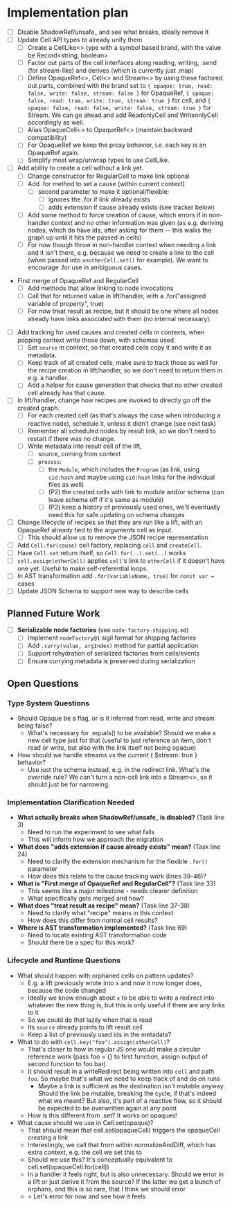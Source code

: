 # Implementation plan

- [ ] Disable ShadowRef/unsafe_ and see what breaks, ideally remove it
- [ ] Update Cell API types to already unify them
  - [ ] Create a CellLike<> type with a symbol based brand, with the value be
    Record<string, boolean>
  - [ ] Factor out parts of the cell interfaces along reading, writing, .send
    (for stream-like) and derives (which is currently just .map)
  - [ ] Define OpaqueRef<>, Cell<> and Stream<> by using these factored out
    parts, combined with the brand set to `{ opaque: true, read: false, write:
    false, stream: false }` for OpaqueRef, `{ opaque: false, read: true, write:
    true, stream: true }` for cell, and `{ opaque: false, read: false, write:
    false, stream: true }` for Stream. We can go ahead and add ReadonlyCell and
    WriteonlyCell accordingly as well.
  - [ ] Alias OpaqueCell<> to OpaqueRef<> (maintain backward compatibility)
  - [ ] For OpaqueRef we keep the proxy behavior, i.e. each key is an OpaqueRef
    again.
  - [ ] Simplify most wrap/unwrap types to use CellLike.
- [ ] Add ability to create a cell without a link yet.
  - [ ] Change constructor for RegularCell to make link optional
  - [ ] Add .for method to set a cause (within current context)
    - [ ] second parameter to make it optional/flexible:
      - [ ] ignores the .for if link already exists
      - [ ] adds extension if cause already exists (see tracker below)
  - [ ] Add some method to force creation of cause, which errors if in
    non-handler context and no other information was given (as e.g. deriving
    nodes, which do have ids, after asking for them -- this walks the graph up
    until it hits the passed in cells)
  - [ ] For now though throw in non-handler context when needing a link and it
    isn't there, e.g. because we need to create a link to the cell (when passed
    into `anotherCell.set()` for example). We want to encourage .for use in
    ambiguous cases.
- First merge of OpaqueRef and RegularCell
  - [ ] Add methods that allow linking to node invocations
  - [ ] Call that for returned value in lift/handler, with a .for("assigned
    variable of property", true)
  - [ ] For now treat result as recipe, but it should be one where all nodes
    already have links associated with them (no internal necessary).
- [ ] Add tracking for used causes and created cells in contexts, when popping
  context write those down, with schemas used.
  - [ ] Set `source` in context, so that created cells copy it and write it as
    metadata.
  - [ ] Keep track of all created cells, make sure to track those as well for
    the recipe creation in lift/handler, so we don't need to return them in e.g.
    a handler.
  - [ ] Add a helper for cause generation that checks that no other created cell
    already has that cause.
- [ ] In lift/handler, change how recipes are invoked to directly go off the
  created graph.
  - [ ] For each created cell (as that's always the case when introducing a
    reactive node), schedule it, unless it didn't change (see next task)
  - [ ] Remember all scheduled nodes by result link, so we don't need to restart
    if there was no change.
  - [ ] Write metadata into result cell of the lift,
    - [ ] source, coming from context
    - [ ] `process`:
      - [ ] the `Module`, which includes the `Program` (as link, using
      `cid:hash` and maybe using `cid:hash` links for the individual files as
      well)
      - [ ] (P2) the created cells with link to module and/or schema (can leave schema off if it's same as module)
      - [ ] (P2) keep a history of previously used ones, we'll eventually need
        this for safe updating on schema changes
- [ ] Change lifecycle of recipes so that they are run like a lift, with an
  OpaqueRef already tied to the arguments cell as input.
  - [ ] This should allow us to remove the JSON recipe representation
- [ ] Add `Cell.for(cause)` cell factory, replacing `cell` and `createCell`.
- [ ] Have `Cell.set` return itself, so `Cell.for(..).set(..)` works
- [ ] `cell.assign(otherCell)` applies `cell`'s link to `otherCell` if it
  doesn't have one yet. Useful to make self-referential loops.
- [ ] In AST transformation add `.for(variableName, true)` for `const var = `
  cases
- [ ] Update JSON Schema to support new way to describe cells

## Planned Future Work

- [ ] **Serializable node factories** (see `node-factory-shipping.md`)
  - [ ] Implement `nodeFactory@1` sigil format for shipping factories
  - [ ] Add `.curry(value, argIndex)` method for partial application
  - [ ] Support rehydration of serialized factories from cells/events
  - [ ] Ensure currying metadata is preserved during serialization

## Open Questions

### Type System Questions

- Should Opaque be a flag, or is it inferred from read, write and stream being
  false?
  - What's necessary for .equals() to be available? Should we make a new cell
    type just for that (useful to just reference an item, don't read or write,
    but also with the link itself not being opaque)
- How should we handle streams vs the current { $stream: true } behavior?
  - Use just the schema instead, e.g. in the redirect link. What's the override
    rule? We can't turn a non-cell link into a Stream<>, so it should just be
    for narrowing.

### Implementation Clarification Needed

- **What actually breaks when ShadowRef/unsafe_ is disabled?** (Task line 3)
  - Need to run the experiment to see what fails
  - This will inform how we approach the migration
- **What does "adds extension if cause already exists" mean?** (Task line 24)
  - Need to clarify the extension mechanism for the flexible `.for()` parameter
  - How does this relate to the cause tracking work (lines 39-46)?
- **What is "First merge of OpaqueRef and RegularCell"?** (Task line 33)
  - This seems like a major milestone - needs clearer definition
  - What specifically gets merged and how?
- **What does "treat result as recipe" mean?** (Task line 37-38)
  - Need to clarify what "recipe" means in this context
  - How does this differ from normal cell results?
- **Where is AST transformation implemented?** (Task line 69)
  - Need to locate existing AST transformation code
  - Should there be a spec for this work?

### Lifecycle and Runtime Questions

- What should happen with orphaned cells on pattern updates?
  - E.g. a lift previously wrote into x and now it now longer does, because the
    code changed
  - Ideally we know enough about `x` to be able to write a redirect into
    whatever the new thing is, but this is only useful if there are any links to
    it
  - So we could do that lazily when that is read
  - Its `source` already points to lift result cell
  - Keep a list of previously used ids in the metadata?
- What to do with `cell.key("foo").assign(otherCell)`?
  - That's closer to how in regular JS one would make a circular reference work
    (pass foo = {} to first function, assign output of second function to
    foo.bar)
  - It should result in a writeRedirect being written into `cell` and path
    `foo`. So maybe that's what we need to keep track of and do on runs
    - Maybe a link is sufficient as the destination isn't mutable anyway. Should
      the link be mutable, breaking the cycle, if that's indeed what we meant?
      But also, it's part of a reactive flow, so it should be expected to be
      overwritten again at any point
  - How is this different from .set? It works on opaques!
- What cause should we use in Cell.set(opaque)?
  - That should mean that cell.set(opaqueCell) triggers the opaqueCell creating
    a link
  - Interestingly, we call that from within normalizeAndDiff, which has extra
    context, e.g. the cell we set this to
  - Should we use this? It's conceptually equivalent to
    cell.set(opaqueCell.for(cell))
  - In a handler it feels right, but is also unnecessary. Should we error in a
    lift or just derive it from the source? If the latter we get a bunch of
    orphans, and this is so rare, that I think we should error
  - = Let's error for now and see how it feels

